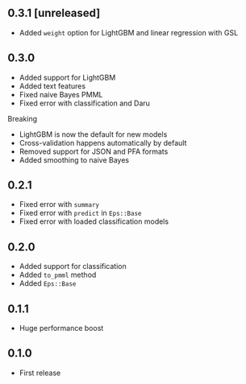 ## 0.3.1 [unreleased]

- Added `weight` option for LightGBM and linear regression with GSL

## 0.3.0

- Added support for LightGBM
- Added text features
- Fixed naive Bayes PMML
- Fixed error with classification and Daru

Breaking

- LightGBM is now the default for new models
- Cross-validation happens automatically by default
- Removed support for JSON and PFA formats
- Added smoothing to naive Bayes

## 0.2.1

- Fixed error with `summary`
- Fixed error with `predict` in `Eps::Base`
- Fixed error with loaded classification models

## 0.2.0

- Added support for classification
- Added `to_pmml` method
- Added `Eps::Base`

## 0.1.1

- Huge performance boost

## 0.1.0

- First release

